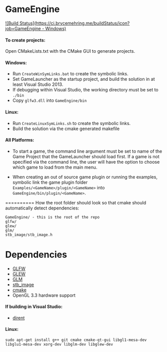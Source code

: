 GameEngine
==========

[![Build Status](https://ci.brycemehring.me/buildStatus/icon?job=GameEngine - Windows)](https://ci.brycemehring.me/job/GameEngine%20-%20Windows/)


#### To create projects:
Open CMakeLists.txt with the CMake GUI to generate projects.

#### Windows: 
* Run `CreateWinSymLinks.bat` to create the symbolic links.
* Set GameLauncher as the startup project, and build the solution in at least Visual Studio 2013.
* If debugging within Visual Studio, the working directory must be set to `./bin`
* Copy `glfw3.dll` into `GameEngine/bin`

#### Linux:
* Run `CreateLinuxSymLinks.sh` to create the symbolic links.
* Build the solution via the cmake generated makefile

#### All Platforms: 
* To start a game, the command line argument must be set to name of the Game Project that the GameLauncher should load first. If a game is not specified via the command line, the user will have the option to choose which game to load from the main menu.

* When creating an out of source game plugin or running the examples, symbolic link the game plugin folder `Examples/<GameName>/plugin/<GameName>` into `GameEngine/bin/plugin/<GameName>`.

==========
How the root folder should look so that cmake should automatically detect dependencies:

    GameEngine/ - this is the root of the repo
    glfw/
    glew/
    glm/
    stb_image/stb_image.h

Dependencies
==========

* [GLFW](http://www.glfw.org/)
* [GLEW](http://glew.sourceforge.net/)
* [GLM](http://glm.g-truc.net/)
* [stb_image](https://github.com/nothings/stb)
* [cmake](http://www.cmake.org/)
* OpenGL 3.3 hardware support

#### If building in Visual Studio:
* [dirent](http://www.softagalleria.net/dirent.php)

#### Linux: 

    sudo apt-get install g++ git cmake cmake-qt-gui libgl1-mesa-dev libglu1-mesa-dev xorg-dev libglm-dev libglew-dev
